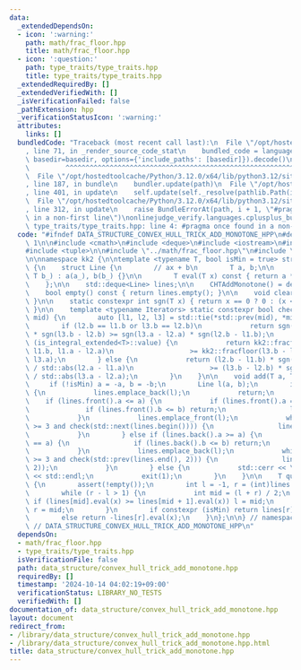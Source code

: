 ```yaml
---
data:
  _extendedDependsOn:
  - icon: ':warning:'
    path: math/frac_floor.hpp
    title: math/frac_floor.hpp
  - icon: ':question:'
    path: type_traits/type_traits.hpp
    title: type_traits/type_traits.hpp
  _extendedRequiredBy: []
  _extendedVerifiedWith: []
  _isVerificationFailed: false
  _pathExtension: hpp
  _verificationStatusIcon: ':warning:'
  attributes:
    links: []
  bundledCode: "Traceback (most recent call last):\n  File \"/opt/hostedtoolcache/Python/3.12.0/x64/lib/python3.12/site-packages/onlinejudge_verify/documentation/build.py\"\
    , line 71, in _render_source_code_stat\n    bundled_code = language.bundle(stat.path,\
    \ basedir=basedir, options={'include_paths': [basedir]}).decode()\n          \
    \         ^^^^^^^^^^^^^^^^^^^^^^^^^^^^^^^^^^^^^^^^^^^^^^^^^^^^^^^^^^^^^^^^^^^^^^^^^^^^^^^^^\n\
    \  File \"/opt/hostedtoolcache/Python/3.12.0/x64/lib/python3.12/site-packages/onlinejudge_verify/languages/cplusplus.py\"\
    , line 187, in bundle\n    bundler.update(path)\n  File \"/opt/hostedtoolcache/Python/3.12.0/x64/lib/python3.12/site-packages/onlinejudge_verify/languages/cplusplus_bundle.py\"\
    , line 401, in update\n    self.update(self._resolve(pathlib.Path(included), included_from=path))\n\
    \  File \"/opt/hostedtoolcache/Python/3.12.0/x64/lib/python3.12/site-packages/onlinejudge_verify/languages/cplusplus_bundle.py\"\
    , line 312, in update\n    raise BundleErrorAt(path, i + 1, \"#pragma once found\
    \ in a non-first line\")\nonlinejudge_verify.languages.cplusplus_bundle.BundleErrorAt:\
    \ type_traits/type_traits.hpp: line 4: #pragma once found in a non-first line\n"
  code: "#ifndef DATA_STRUCTURE_CONVEX_HULL_TRICK_ADD_MONOTONE_HPP\n#define DATA_STRUCTURE_CONVEX_HULL_TRICK_ADD_MONOTONE_HPP\
    \ 1\n\n#include <cmath>\n#include <deque>\n#include <iostream>\n#include <iterator>\n\
    #include <tuple>\n\n#include \"../math/frac_floor.hpp\"\n#include \"../type_traits/type_traits.hpp\"\
    \n\nnamespace kk2 {\n\ntemplate <typename T, bool isMin = true> struct CHTAddMonotone\
    \ {\n    struct Line {\n        // ax + b\n        T a, b;\n\n        Line(T a_,\
    \ T b_) : a(a_), b(b_) {}\n\n        T eval(T x) const { return a * x + b; }\n\
    \    };\n\n    std::deque<Line> lines;\n\n    CHTAddMonotone() = default;\n\n\
    \    bool empty() const { return lines.empty(); }\n\n    void clear() { lines.clear();\
    \ }\n\n    static constexpr int sgn(T x) { return x == 0 ? 0 : (x < 0 ? -1 : 1);\
    \ }\n\n    template <typename Iterators> static constexpr bool check(Iterators\
    \ mid) {\n        auto [l1, l2, l3] = std::tie(*std::prev(mid), *mid, *std::next(mid));\n\
    \        if (l2.b == l1.b or l3.b == l2.b)\n            return sgn(l2.a - l1.a)\
    \ * sgn(l3.b - l2.b) >= sgn(l3.a - l2.a) * sgn(l2.b - l1.b);\n        if constexpr\
    \ (is_integral_extended<T>::value) {\n            return kk2::fracfloor(l2.b -\
    \ l1.b, l1.a - l2.a)\n                   >= kk2::fracfloor(l3.b - l2.b, l2.a -\
    \ l3.a);\n        } else {\n            return (l2.b - l1.b) * sgn(l3.a - l2.a)\
    \ / std::abs(l2.a - l1.a)\n                   >= (l3.b - l2.b) * sgn(l2.a - l1.a)\
    \ / std::abs(l3.a - l2.a);\n        }\n    }\n\n    void add(T a, T b) {\n   \
    \     if (!isMin) a = -a, b = -b;\n        Line l(a, b);\n        if (empty())\
    \ {\n            lines.emplace_back(l);\n            return;\n        }\n    \
    \    if (lines.front().a <= a) {\n            if (lines.front().a == a) {\n  \
    \              if (lines.front().b <= b) return;\n                lines.pop_front();\n\
    \            }\n            lines.emplace_front(l);\n            while ((int)lines.size()\
    \ >= 3 and check(std::next(lines.begin()))) {\n                lines.erase(std::next(lines.begin()));\n\
    \            }\n        } else if (lines.back().a >= a) {\n            if (lines.back().a\
    \ == a) {\n                if (lines.back().b <= b) return;\n                lines.pop_back();\n\
    \            }\n            lines.emplace_back(l);\n            while ((int)lines.size()\
    \ >= 3 and check(std::prev(lines.end(), 2))) {\n                lines.erase(std::prev(lines.end(),\
    \ 2));\n            }\n        } else {\n            std::cerr << \"Invalid input\"\
    \ << std::endl;\n            exit(1);\n        }\n    }\n\n    T query(T x) const\
    \ {\n        assert(!empty());\n        int l = -1, r = (int)lines.size() - 1;\n\
    \        while (r - l > 1) {\n            int mid = (l + r) / 2;\n           \
    \ if (lines[mid].eval(x) >= lines[mid + 1].eval(x)) l = mid;\n            else\
    \ r = mid;\n        }\n        if constexpr (isMin) return lines[r].eval(x);\n\
    \        else return -lines[r].eval(x);\n    }\n};\n\n} // namespace kk2\n\n#endif\
    \ // DATA_STRUCTURE_CONVEX_HULL_TRICK_ADD_MONOTONE_HPP\n"
  dependsOn:
  - math/frac_floor.hpp
  - type_traits/type_traits.hpp
  isVerificationFile: false
  path: data_structure/convex_hull_trick_add_monotone.hpp
  requiredBy: []
  timestamp: '2024-10-14 04:02:19+09:00'
  verificationStatus: LIBRARY_NO_TESTS
  verifiedWith: []
documentation_of: data_structure/convex_hull_trick_add_monotone.hpp
layout: document
redirect_from:
- /library/data_structure/convex_hull_trick_add_monotone.hpp
- /library/data_structure/convex_hull_trick_add_monotone.hpp.html
title: data_structure/convex_hull_trick_add_monotone.hpp
---
```

